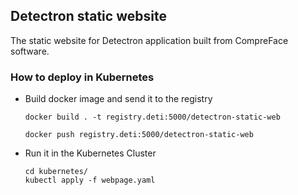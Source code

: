 ## Detectron static website

The static website for Detectron application built from CompreFace software.

### How to deploy in Kubernetes

* Build docker image and send it to the registry
    ```
    docker build . -t registry.deti:5000/detectron-static-web   
    ```
    ```
    docker push registry.deti:5000/detectron-static-web
    ```
* Run it in the Kubernetes Cluster
    ```
    cd kubernetes/
    kubectl apply -f webpage.yaml 
    ```